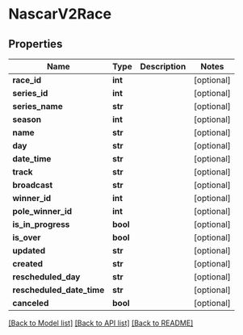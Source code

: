 # NascarV2Race

## Properties
Name | Type | Description | Notes
------------ | ------------- | ------------- | -------------
**race_id** | **int** |  | [optional] 
**series_id** | **int** |  | [optional] 
**series_name** | **str** |  | [optional] 
**season** | **int** |  | [optional] 
**name** | **str** |  | [optional] 
**day** | **str** |  | [optional] 
**date_time** | **str** |  | [optional] 
**track** | **str** |  | [optional] 
**broadcast** | **str** |  | [optional] 
**winner_id** | **int** |  | [optional] 
**pole_winner_id** | **int** |  | [optional] 
**is_in_progress** | **bool** |  | [optional] 
**is_over** | **bool** |  | [optional] 
**updated** | **str** |  | [optional] 
**created** | **str** |  | [optional] 
**rescheduled_day** | **str** |  | [optional] 
**rescheduled_date_time** | **str** |  | [optional] 
**canceled** | **bool** |  | [optional] 

[[Back to Model list]](../README.md#documentation-for-models) [[Back to API list]](../README.md#documentation-for-api-endpoints) [[Back to README]](../README.md)

